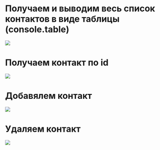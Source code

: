 # Получаем и выводим весь список контактов в виде таблицы (console.table)

<img src='https://d3dehtdmp2rwcw.cloudfront.net/ms_435441/IEGjNp58qkoMIigllYkKlxEIjgUr1o/1.jpg?Expires=1631640600&Signature=cmBnNPjoLbMyj-ufWTKNDE4ygbZ1SNek4bINpCkxLXrE8MpqP62nLSqGKP4ZoUBwLYahV1E~i0CdCouP30Z2tca0Jg0hB0jENxEMo~l~r1PQ67OQlzUy80FsZqMSZQ5~epZ9mJrjWIDzsWQkb~X6XrGWW1q5zOOFWDvq8Jrotq03dM-Ljp62f-1UxI2tCUOFqL5tu29RcTYsoxifZG9ChOdbnN6UUgFTa7JjNyZmjTq3nilqtezhiR1kLayKHUnSiFoHkveTb~pGk5TKVgss0GB2IPcmFUcV3N4FKeaBGb8~winrC2DnmD-C7~WZY~1mnhtMe9GFh140CdRRTD~vSw__&Key-Pair-Id=APKAJBCGYQYURKHBGCOA' />

# Получаем контакт по id
<img src='https://d3dehtdmp2rwcw.cloudfront.net/ms_435441/urCuwF4esyAGERDfowJ28MFwKkpl1U/2.jpg?Expires=1631640600&Signature=OlifL3PkmjydjwZiVkcyIMZO23BFjZ5f9vBopRH~PasWpi79uP-qDBVEikb~PtngSswTRbAQWeKVO6VS1kAbeCugN4RsPTmlJXiYYAfwyF14I32Dkc2hL~benzUE~YrCF05pIAYo7gIIvAzTHVU9q9xk7UBSV14tNS1IpvsRSvJDoT2mBUFL6SRAJiRZstDpaskR-aR~s~v4pKw0fFj39gNeR3L62dDrmPfR0oEQ9d9GFqCEnyMRBLFs3hWb1f3THEnL3iyGpQXdr3kMHGM4lE7m4lvEsEfbzz4U~SV19drJw5OhJZE~TXyvSGkz1c2cDRDO3Mb9~6DIL3qfwfFDQQ__&Key-Pair-Id=APKAJBCGYQYURKHBGCOA' />

# Добавялем контакт
<img src='https://d3dehtdmp2rwcw.cloudfront.net/ms_435441/Nk0GPjCCHWHTeRsUyLIU6MecavhiI9/3.jpg?Expires=1631653200&Signature=G0ZsGmsryPGAnpcCNgMIotixbEWuk9h6iER~DIfBboGfZ8j2pHf~A-yJHjcQRkKJBQJWDS55t5GzRmJ14NLV4PHWtK6Ek7u5Cuz6KsT9zE8DrKYulzGSJIOmW4Ciqoa5ac~Nd8PC~lfjdumOnCIFH9Fn-8F7UVwunPVGYu--sf483q4SfsP4ks8eK1IqkxrLXw559FbXAo76AVEOGBAXs6qLCVEGa-cGBHdm5x23DJFnLy84CO3QjG9SjwSB3F9swzlcTR5LpiQF6NcyAc8UiDSXDP7xOjmMevvrZxddsf3WH74aoYO8E1MZ5YZaTi7371pCZh9dmljuDIbXfij8kQ__&Key-Pair-Id=APKAJBCGYQYURKHBGCOA' />

# Удаляем контакт
<img src='https://d3dehtdmp2rwcw.cloudfront.net/ms_435441/sylTW5R0zQLQMssQrphkQVEbSJBnPe/4.jpg?Expires=1631653200&Signature=ZAKli2t3kJJbn7erMIXzSiPWKRxR~dlmwMlgIZ5uSemh~ABvj-c9ciS1SKrITHvEdRcRZCpXJlx6uUnxBgVQoJ9sUSXPpI2moLKufAH4-QjxQtBZLRZaJY5t69TzHbqQjO~M0~45j6viRJ2puxGAUrtwrEhFL9qFFZJRQOaftjvg1wUqXqalu2M8fKOy2VPIrgqLjF3dwdQcYxVDspRTN8Ton4YNw20SL9IsNyPL3pyGflDufYGzLWtPGfjqSXd1YngWDvTDP5UI-8etcTXu6ZXJEeycxseEcKiCRRc9carmIuMBND7s5JwOTKkKIUlJvLgHDvoDMxs1H6NyR0tfiQ__&Key-Pair-Id=APKAJBCGYQYURKHBGCOA' />
